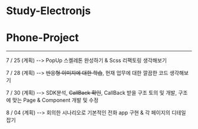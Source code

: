 # Study-Electronjs

# Phone-Project
---
7 / 25 (계획) --> PopUp 스켈레톤 완성하기 & Scss 리팩토링 생각해보기

7 / 28 (계획) --> ~~반응형 이미지에 대한 학습~~, 현재 업무에 대한 깔끔한 코드 생각해보기

7 / 30 (계획) --> SDK분석, ~~CallBack 확인~~, CallBack 받을 구조 토의 및 개발, 구조에 맞는 Page & Component 개발 및 수정

8 / 04 (계획) --> 회의한 시나리오로 기본적인 전화 app 구현 & 각 페이지의 디테일 잡기
